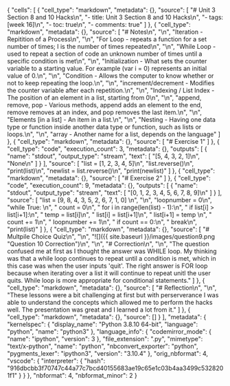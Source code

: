 {
 "cells": [
  {
   "cell_type": "markdown",
   "metadata": {},
   "source": [
    "# Unit 3 Section 8 and 10 Hacks\n",
    "- title: Unit 3 Section 8 and 10 Hacks\n",
    "- tags: [week 16]\n",
    "- toc: true\n",
    "- comments: true"
   ]
  },
  {
   "cell_type": "markdown",
   "metadata": {},
   "source": [
    "# Notes\n",
    "\n",
    "Iteration - Repitition of a Process\n",
    "\n",
    "For Loop - repeats a function for a set number of times; I is the number of times repeated\n",
    "\n",
    "While Loop - used to repeat a section of code an unknown number of times until a specific condition is met\n",
    "\n",
    "Initialization - What sets the counter variable to a starting value. For example (var i = 0) represents an initial value of 0.\n",
    "\n",
    "Condition - Allows the computer to know whether or not to keep repeating the loop.\n",
    "\n",
    "increment/decrement - Modifies the counter variable after each repetition.\n",
    "\n",
    "Indexing / List Index - The position of an element in a list, starting from 0\n",
    "\n",
    "append, remove, pop - Various methods, append adds an element to the end, remove removes at an index, and pop removes the last item.\n",
    "\n",
    "Elements [in a list] - An item in a list.\n",
    "\n",
    "Nesting - Having one data type or function inside another data type or function, such as lists or loops.\n",
    "\n",
    "array - Another name for a list, depends on the language"
   ]
  },
  {
   "cell_type": "markdown",
   "metadata": {},
   "source": [
    "# Exercise 1"
   ]
  },
  {
   "cell_type": "code",
   "execution_count": 3,
   "metadata": {},
   "outputs": [
    {
     "name": "stdout",
     "output_type": "stream",
     "text": [
      "[5, 4, 3, 2, 1]\n",
      "None\n"
     ]
    }
   ],
   "source": [
    "list = [1, 2, 3, 4, 5]\n",
    "list.reverse()\n",
    "print(list)\n",
    "newlist = list.reverse()\n",
    "print(newlist)"
   ]
  },
  {
   "cell_type": "markdown",
   "metadata": {},
   "source": [
    "# Exercise 2"
   ]
  },
  {
   "cell_type": "code",
   "execution_count": 9,
   "metadata": {},
   "outputs": [
    {
     "name": "stdout",
     "output_type": "stream",
     "text": [
      "[0, 1, 2, 3, 4, 5, 6, 7, 8, 9]\n"
     ]
    }
   ],
   "source": [
    "list = [9, 8, 4, 3, 5, 2, 6, 7, 1, 0] \n",
    "\n",
    "loopnumber = 0\n",
    "while True: \n",
    "    count = 0\n",
    "    for i in range(len(list) - 1):\n",
    "        if list[i] > list[i+1]:\n",
    "            temp = list[i]\n",
    "            list[i] = list[i+1]\n",
    "            list[i+1] = temp \n",
    "            count += 1\n",
    "    loopnumber += 1\n",
    "    if count == 0:\n",
    "        break\n",
    "print(list)"
   ]
  },
  {
   "cell_type": "markdown",
   "metadata": {},
   "source": [
    "# Multpile Choice Quiz\n",
    "\n",
    "![]({{ site.baseurl }}/images/question9.png \"Question 10 Correction\")\n",
    "\n",
    "# Correction\n",
    "\n",
    "The question confused me at first as I thought the answer was WHILE loop. My thinking was that a while loop continues to repeat until a condition is met, which in this case was when the user inputs 'quit'. The right answer is FOR loop because when iterating over a list it will continue to repeat unitl the user quits. While loop is more appropriate for conditional statements."
   ]
  },
  {
   "cell_type": "markdown",
   "metadata": {},
   "source": [
    "# Reflection\n",
    "\n",
    "These lessons were a bit challenging at first but with perserverance I was able to understand the concepts which allowed me to perform the hacks well. The presentation was great and I learned a lot from it."
   ]
  },
  {
   "cell_type": "markdown",
   "metadata": {},
   "source": []
  }
 ],
 "metadata": {
  "kernelspec": {
   "display_name": "Python 3.8.10 64-bit",
   "language": "python",
   "name": "python3"
  },
  "language_info": {
   "codemirror_mode": {
    "name": "ipython",
    "version": 3
   },
   "file_extension": ".py",
   "mimetype": "text/x-python",
   "name": "python",
   "nbconvert_exporter": "python",
   "pygments_lexer": "ipython3",
   "version": "3.10.4"
  },
  "orig_nbformat": 4,
  "vscode": {
   "interpreter": {
    "hash": "916dbcbb3f70747c44a77c7bcd40155683ae19c65e1c03b4aa3499c5328201f1"
   }
  }
 },
 "nbformat": 4,
 "nbformat_minor": 2
}
